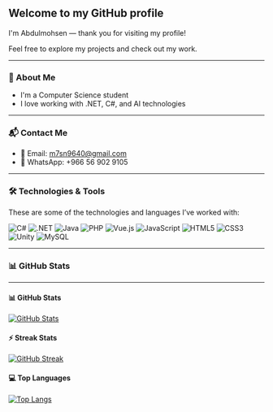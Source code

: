 ## Welcome to my GitHub profile

I'm Abdulmohsen — thank you for visiting my profile!

Feel free to explore my projects and check out my work.

---

### 📌 About Me

- I'm a Computer Science student  
- I love working with .NET, C#, and AI technologies  

---

### 📬 Contact Me

- 📧 Email: m7sn9640@gmail.com  
- 💬 WhatsApp: +966 56 902 9105

---

### 🛠️ Technologies & Tools

These are some of the technologies and languages I’ve worked with:

![C#](https://img.shields.io/badge/C%23-239120?style=for-the-badge&logo=c-sharp&logoColor=white)
![.NET](https://img.shields.io/badge/.NET-512BD4?style=for-the-badge&logo=dotnet&logoColor=white)
![Java](https://img.shields.io/badge/Java-007396?style=for-the-badge&logo=java&logoColor=white)
![PHP](https://img.shields.io/badge/PHP-777BB4?style=for-the-badge&logo=php&logoColor=white)
![Vue.js](https://img.shields.io/badge/Vue.js-4FC08D?style=for-the-badge&logo=vue.js&logoColor=white)
![JavaScript](https://img.shields.io/badge/JavaScript-F7DF1E?style=for-the-badge&logo=javascript&logoColor=black)
![HTML5](https://img.shields.io/badge/HTML5-E34F26?style=for-the-badge&logo=html5&logoColor=white)
![CSS3](https://img.shields.io/badge/CSS3-1572B6?style=for-the-badge&logo=css3&logoColor=white)
![Unity](https://img.shields.io/badge/Unity-100000?style=for-the-badge&logo=unity&logoColor=white)
![MySQL](https://img.shields.io/badge/MySQL-4479A1?style=for-the-badge&logo=mysql&logoColor=white)

---

### 📊 GitHub Stats

---
#### 📊 GitHub Stats  
[![GitHub Stats](https://github-readme-stats.vercel.app/api?username=M7snv2017&show_icons=true&theme=dark)](https://github.com/M7snv2017) 

#### ⚡ Streak Stats  
[![GitHub Streak](https://streak-stats.demolab.com/?user=M7snv2017&theme=dark)](https://github.com/M7snv2017)

#### 💻 Top Languages  
[![Top Langs](https://github-readme-stats.vercel.app/api/top-langs/?username=M7snv2017&layout=compact&theme=dark)](https://github.com/M7snv2017)  


